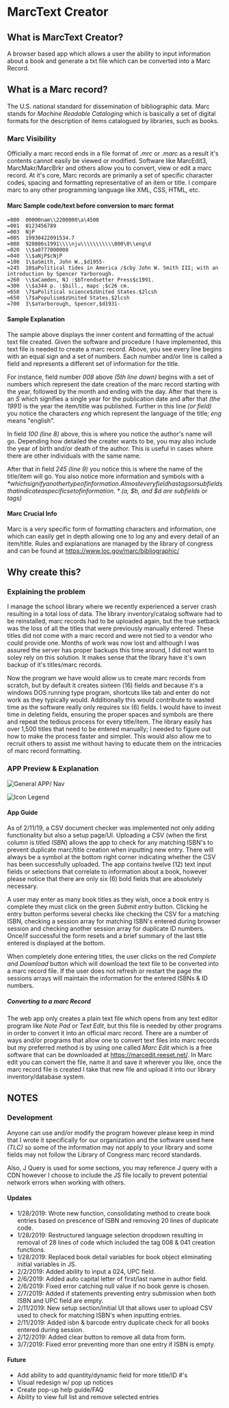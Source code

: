 # MarcText Creator

## What is MarcText Creator?
A browser based app which allows a user the ability to input information about a book and generate a txt file which can be converted into a Marc Record.

## What is a Marc record?
The U.S. national standard for dissemination of bibliographic data. Marc stands for *Machine Readable Cataloging* which is basically a set of digital formats for the description of items catalogued by libraries, such as books.

### Marc Visibility
Officially a marc record ends in a file format of *.mrc* or *.marc* as a result it's contents cannot easily be viewed or modified. Software like MarcEdit3, MarcMakr/MarcBrkr and others allow you to convert, view or edit a marc record. At it's core, Marc records are primarily a set of specific character codes, spacing and formatting representative of an item or title. I compare marc to any other programming language like XML, CSS, HTML, etc.

#### Marc Sample code/text before conversion to marc format
```
=000  00000nam\\2200000\a\4500
=001  0123456789
=003  NjP
=005  19930422091534.7
=008  920806s1991\\\\nju\\\\\\\\\\\000\0\\eng\d
=020  \\$a0777000008
=040  \\$aNjP$cNjP
=100  1\$aSmith, John W.,$d1955-
=245  10$aPolitical tides in America /$cby John W. Smith III; with an introduction by Spencer Yarborough.
=260  \\$aCamden, NJ :$bTrendsetter Press$c1991.
=300  \\$a344 p. :$bill., maps ;$c26 cm.
=650  \7$aPolitical science$zUnited States.$2lcsh
=650  \7$aPopulism$zUnited States.$2lcsh
=700  1\$aYarborough, Spencer,$d1931-
```

#### Sample Explanation
The sample above displays the inner content and formatting of the actual text file created. Given the software and procedure I have implemented, this text file is needed to create a marc record. Above, you see every line begins with an equal sign and a set of numbers. Each number and/or line is called a field and represents a different set of information for the title.

For instance, field number *008* above *(5th line down)* begins with a set of numbers which represent the date creation of the marc record starting with the year, followed by the month and ending with the day. After that there is an *S* which signifies a single year for the publication date and after that *(the 1991)* is the year the item/title was published. Further in this line *(or field)* you notice the characters *eng* which represent the language of the title; *eng* means "english".

In field *100 (line 8)* above, this is where you notice the author's name will go. Depending how detailed the creater wants to be, you may also include the year of birth and/or death of the author. This is useful in cases where there are other individuals with the same name.

After that in field *245 (line 9)* you notice this is where the name of the title/item will go. You also notice more information and symbols with a *$* which signify another type of information. Almost every field has tags or subfields that indicate a specific set of information. *($a, $b, and $d are subfields or tags)*

#### Marc Crucial Info
Marc is a very specific form of formatting characters and information, one which can easily get in depth allowing one to log any and every detail of an item/title. Rules and explanations are managed by the library of congress and can be found at <https://www.loc.gov/marc/bibliographic/>

## Why create this?

### Explaining the problem
I manage the school library where we recently experienced a server crash resulting in a total loss of data. The library inventory/catalog software had to be reinstalled, marc records had to be uploaded again, but the true setback was the loss of all the titles that were previously manually entered. These titles did not come with a marc record and were not tied to a vendor who could provide one. Months of work was now lost and although I was assured the server has proper backups this time around, I did not want to soley rely on this solution. It makes sense that the library have it's own backup of it's titles/marc records.

Now the program we have would allow us to create marc records from scratch, but by default it creates sixteen (16) fields and because it's a windows DOS running type program, shortcuts like tab and enter do not work as they typically would. Additionally this would contribute to wasted time as the software really only requires six (6) fields. I would have to invest time in deleting fields, ensuring the proper spaces and symbols are there and repeat the tedious process for every title/item. The library easily has over 1,500 titles that need to be entered manually; I needed to figure out how to make the process faster and simpler. This would also allow me to recruit others to assist me without having to educate them on the intricacies of marc record formatting.

### APP Preview & Explanation
![General APP/ Nav](https://i.imgur.com/lpoS1FQ.png)

![Icon Legend](https://imgur.com/gJHlzM5.png)

#### App Guide
As of 2/11/19, a CSV document checker was implemented not only adding functionality but also a setup page/UI. Uploading a CSV (when the first column is titled *ISBN*) allows the app to check for any matching ISBN's to prevent duplicate marc/title creation when inputting new entry. There will always be a symbol at the bottom right corner indicating whether the CSV has been successfully uploaded. The app contains twelve (12) text input fields or selections that correlate to information about a book, however please notice that there are only six (6) bold fields that are absolutely necessary.

A user may enter as many book titles as they wish, once a book entry is complete they must click on the green *Submit entry* button. Clicking he entry button performs several checks like checking the CSV for a matching ISBN, checking a session array for matching ISBN's entered during browser session and checking another session array for duplicate ID numbers. Once/if successful the form resets and a brief summary of the last title entered is displayed at the bottom.

When completely done entering titles, the user clicks on the red *Complete and Download* button which will download the text file to be converted into a marc record file. If the user does not refresh or restart the page the sessions arrays will maintain the information for the entered ISBNs & ID numbers.

##### Converting to a marc Record

The web app only creates a plain text file which opens from any text editor program like *Note Pad* or *Text Edit*, but this file is needed by other programs in order to convert it into an official marc record. There are a number of ways and/or programs that allow one to convert text files into marc records but my preferred method is by using one called *Marc Edit* which is a free software that can be downloaded at <https://marcedit.reeset.net/>. In Marc edit you can convert the file, name it and save it wherever you like, once the marc record file is created I take that new file and upload it into our library inventory/database system.

## NOTES

### Development
Anyone can use and/or modify the program however please keep in mind that I wrote it specifically for our organization and the software used here *(TLC)* so some of the information may not apply to your library and some fields may not follow the Library of Congress marc record standards.

Also, J Query is used for some sections, you may reference J query with a CDN however I choose to include the JS file locally to prevent potential network errors when working with others.

#### Updates
* 1/28/2019: Wrote new function, consolidating method to create book entries based on prescence of ISBN and removing 20 lines of duplicate code.
* 1/28/2019: Restructured language selection dropdown resulting in removal of 28 lines of code which included the tag 008 & 041 creation functions.
* 1/28/2019: Replaced book detail variables for book object eliminating initial variables in JS.
* 2/2/2019: Added ability to input a 024, UPC field.
* 2/6/2019: Added auto capital letter of first/last name in author field.
* 2/6/2019: Fixed error catching null value if no book genre is chosen.
* 2/7/2019: Added if statements preventing entry submission when both ISBN and UPC field are empty.
* 2/11/2019: New setup section/initial UI that allows user to upload CSV used to check for matching ISBN's when inputting entries.
* 2/11/2019: Added isbn & barcode entry duplicate check for all books entered during session.
* 2/12/2019: Added clear button to remove all data from form.
* 3/7/2019: Fixed error preventing more than one entry if ISBN is empty.

#### Future
* Add ability to add quantity/dynamic field for more title/ID #'s
* Visual redesign w/ pop up notices
* Create pop-up help guide/FAQ
* Ability to view full list and remove selected entries